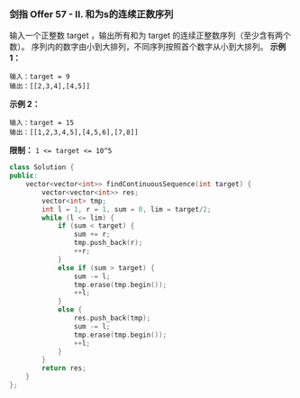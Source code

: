 ### 剑指 Offer 57 - II. 和为s的连续正数序列
输入一个正整数 target ，输出所有和为 target 的连续正整数序列（至少含有两个数）。
序列内的数字由小到大排列，不同序列按照首个数字从小到大排列。
**示例 1：**
```
输入：target = 9 
输出：[[2,3,4],[4,5]]
```
**示例 2：**
```
输入：target = 15 
输出：[[1,2,3,4,5],[4,5,6],[7,8]]
```
**限制：**
`1 <= target <= 10^5`
```cpp
class Solution {
public:
    vector<vector<int>> findContinuousSequence(int target) {
        vector<vector<int>> res;
        vector<int> tmp;
        int l = 1, r = 1, sum = 0, lim = target/2;
        while (l <= lim) {
            if (sum < target) {
                sum += r;
                tmp.push_back(r);
                ++r;
            }
            else if (sum > target) {
                sum -= l;
                tmp.erase(tmp.begin());
                ++l;
            }
            else {
                res.push_back(tmp);
                sum -= l;
                tmp.erase(tmp.begin());
                ++l;
            }
        }
        return res;
    }
};
```